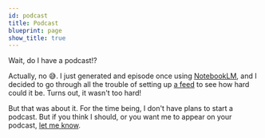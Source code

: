 ```yaml
---
id: podcast
title: Podcast
blueprint: page
show_title: true
---
```


Wait, do I have a podcast!?

Actually, no 😅. I just generated and episode once using [NotebookLM](https://notebooklm.google.com/), and I decided to go through all the trouble of setting up [a feed](/podcast/feed.xml) to see how hard could it be. Turns out, it wasn't too hard!

But that was about it. For the time being, I don't have plans to start a podcast. But if you think I should, or you want me to appear on your podcast, <a href="mailto:{{contact.email}}?subject=Podcast">let me know</a>.
